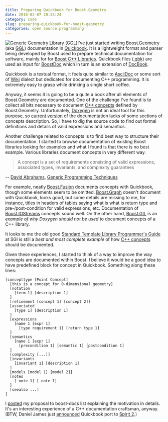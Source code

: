 ```yaml
---
title: Preparing Quickbook for Boost.Geometry
date: 2010-02-07 20:33:24
category: code
slug: preparing-quickbook-for-boost-geometry
categories: open source,programming
---
```


[![Generic Geometry Library (GGL)](/images/logos/ggl-logo.png)](http://trac.osgeo.org/ggl/)I've just [started](http://lists.osgeo.org/pipermail/ggl/2010-February/000592.html) writing [Boost.Geometry](http://thread.gmane.org/gmane.comp.lib.boost.devel/197108) (aka [GGL](http://trac.osgeo.org/ggl/)) documentation in [Quickbook](http://www.boost.org/doc/tools/quickbook/index.html). It is a lightweight format and parser being developed by Boost used to prepare technical documentation for software, mainly for for [Boost C++ Libraries](http://www.boost.org). Quickbook files ([.qbk](http://www.boost.org/doc/libs/1_42_0/tools/quickbook/doc/quickbook.qbk)) are used as input for [BoostDoc](http://www.boost.org/doc/html/boostbook.html) which in turn is an extension of [DocBook](http://www.docbook.org/).


Quickbook is a textual format, it feels quite similar to [AsciiDoc](http://en.wikipedia.org/wiki/AsciiDoc) or some sort of [Wiki](http://en.wikipedia.org/wiki/Wiki) dialect but dedicated for documenting C++ programming. It is extremely easy to grasp while drinking a single short coffee.


Anyway, it seems it is going to be a quite a book after all elements of Boost.Geometry are documented. One of the challenge I've found is to collect all bits necessary to document [C++ concepts](http://www.devx.com/SpecialReports/Article/38864) defined by Boost.Geometry. Unfortunately, [Doxygen](http://www.doxygen.org) is not an ideal tool for this purpose, so [current version](http://geometrylibrary.geodan.nl/) of the documentation lacks of some sections of concepts description. So, I have to dig the source code to find out formal definitions and details of valid expressions and semantics.


Another challenge related to concepts is to find best way to structure their documentation. I started to browse documentation of existing Boost libraries looking for examples and what I found is that there is no best example. Various libraries document concepts in very different way.


> A concept is a set of requirements consisting of valid expressions, associated types, invariants, and complexity guarantees

-- [David Abrahams](http://en.wikipedia.org/wiki/David_Abrahams_%28computer_programmer%29), [Generic Programming Techniques](http://www.boost.org/community/generic_programming.html)


For example, neatly [Boost.Fusion](http://www.boost.org/doc/libs/1_42_0/libs/fusion/doc/html/fusion/iterator/concepts/forward_iterator.html) documents concepts with Quickbook, though some elements seem to be omitted. [Boost.Graph](http://www.boost.org/doc/libs/1_42_0/libs/graph/doc/IncidenceGraph.html) doesn't document with Quickbook, looks good, but some details are missing to me, for instance, titles in headers of tables saying what is what is return type and pre-/post-condition for valid expressions, etc. Documentation of [Boost.IOStreams](http://www.boost.org/doc/libs/1_42_0/libs/iostreams/doc/concepts/source.html) concepts sound well. On the other hand, [Boost.GIL](http://www.boost.org/doc/libs/1_42_0/libs/gil/doc/html/g_i_l_0212.html) is an _example of why Doxygen should not be used_ to document concepts of a C++ library.


It looks to me the old good [Standard Template Library Programmer's Guide](http://www.sgi.com/tech/stl/) at SGI is still a _best and most complete example_ of how [C++ concepts](http://www2.research.att.com/~bs/C++0xFAQ.html#std-thread) should be documented.


Given these experiences, I started to think of a way to improve the way concepts are documented within Boost. I believe it would be a good idea to have predefined block for concept in Quickbook. Something along these lines:


```
[concepttype [Point Concept]
  [this is a concept for 0-dimensional geometry]
  [notation
    [term 1] [description 1]
  ]
  [refinement [concept 1] [concept 2]]
  [associated
    [type 1] [description 1]
  ]
  [expressions
    [name 1 [expr 1]
      [type requirement 1] [return type 1]
  ]
  [semantics
    [name 1 [expr 1]
      [precondition 1] [semantic 1] [postcondition 1]
  ]
  [complexity [...]]
  [invariants
    [invariant 1] [description 1]
  ]
  [models [model 1] [model 2]]
  [notes
    [ note 1] [ note 1]
  ]
  [seealso ...]
]
```


I [posted](http://lists.boost.org/MailArchives/boost-docs/2010/02/3976.php) my proposal to boost-docs list explaining the motivation in details. It's an interesting experience of a C++ documentation craftsman, anyway. (BTW, Daniel James just [announced](http://lists.boost.org/MailArchives/boost-docs/2010/02/3974.php) Quickbook port to [Spirit 2](http://boost-spirit.com/).)
